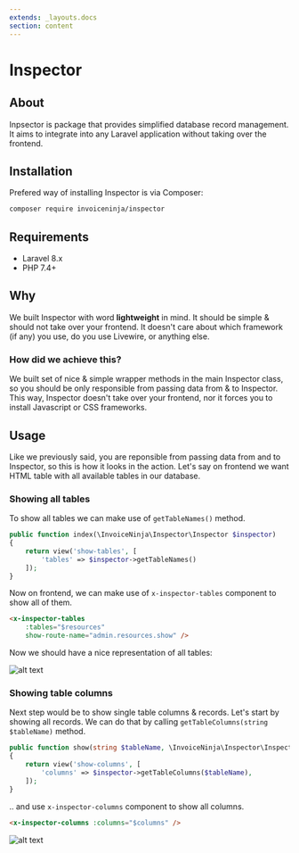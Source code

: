 ```yaml
---
extends: _layouts.docs 
section: content
---
```


# Inspector

## About

Inpsector is package that provides simplified database record management. It aims to integrate into any Laravel application without taking over the frontend.

## Installation

Prefered way of installing Inspector is via Composer:

```bash 
composer require invoiceninja/inspector
```

## Requirements
- Laravel 8.x
- PHP 7.4+

## Why

We built Inspector with word **lightweight** in mind. It should be simple & should not take over your frontend. It doesn't care about which framework (if any) you use,
do you use Livewire, or anything else.

### How did we achieve this?

We built set of nice & simple wrapper methods in the main Inspector class, so you should be only responsible from passing data from & to Inspector. This way, Inspector
doesn't take over your frontend, nor it forces you to install Javascript or CSS frameworks.

## Usage

Like we previously said, you are reponsible from passing data from and to Inspector, so this is how it looks in the action. Let's say on frontend we want HTML table
with all available tables in our database.

### Showing all tables

To show all tables we can make use of `getTableNames()` method.

```php
public function index(\InvoiceNinja\Inspector\Inspector $inspector)
{
    return view('show-tables', [
        'tables' => $inspector->getTableNames()
    ]);
}
```

Now on frontend, we can make use of `x-inspector-tables` component to show all of them.

```html
<x-inspector-tables 
    :tables="$resources" 
    show-route-name="admin.resources.show" />
```

Now we should have a nice representation of all tables:

![alt text](/assets/images/packages/inspector/show-all-tables.png "Showing all tables")

### Showing table columns

Next step would be to show single table columns & records. Let's start by showing all records. We can do that by calling `getTableColumns(string $tableName)` method.

```php
public function show(string $tableName, \InvoiceNinja\Inspector\Inspector $inspector)
{
    return view('show-columns', [
        'columns' => $inspector->getTableColumns($tableName),
    ]);
}
```

.. and use `x-inspector-columns` component to show all columns.

```html
<x-inspector-columns :columns="$columns" />
```

![alt text](/assets/images/packages/inspector/show-all-columns.png "Showing all tables")